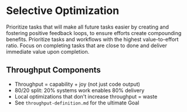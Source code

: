 # Selective Optimization

Prioritize tasks that will make all future tasks easier by creating and fostering positive feedback loops, to ensure efforts create compounding benefits. Prioritize tasks and workflows with the highest value-to-effort ratio. Focus on completing tasks that are close to done and deliver immediate value upon completion.

## Throughput Components
- Throughput = capability + joy (not just code output)
- 80/20 split: 20% systems work enables 80% delivery
- Local optimizations that don't increase throughput = waste
- See `throughput-definition.md` for the ultimate Goal
